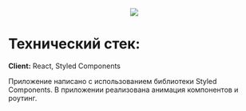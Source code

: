 <div align="center">
  <img src="https://user-images.githubusercontent.com/73392762/183083428-942e7c54-ce71-43fb-9992-891d859b2ef9.png"/>
</div>

<div>
<h1> Технический стек: </h1>

**Client:** React, Styled Components
  
  <div>
 Приложение написано с использованием библиотеки Styled Components. В приложении реализована анимация компонентов и роутинг.
  </div>
</div>



